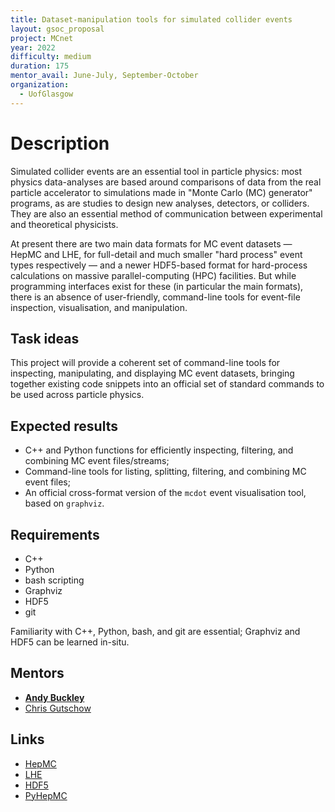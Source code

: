 ```yaml
---
title: Dataset-manipulation tools for simulated collider events
layout: gsoc_proposal
project: MCnet
year: 2022
difficulty: medium
duration: 175
mentor_avail: June-July, September-October
organization:
  - UofGlasgow
---
```


# Description

Simulated collider events are an essential tool in particle physics: most
physics data-analyses are based around comparisons of data from the real
particle accelerator to simulations made in "Monte Carlo (MC) generator" programs, as
are studies to design new analyses, detectors, or colliders. They are also an
essential method of communication between experimental and theoretical
physicists.

At present there are two main data formats for MC event datasets &mdash; HepMC
and LHE, for full-detail and much smaller "hard process" event types
respectively &mdash; and a newer HDF5-based format for hard-process calculations
on massive parallel-computing (HPC) facilities. But while programming interfaces
exist for these (in particular the main formats), there is an absence of
user-friendly, command-line tools for event-file inspection, visualisation, and
manipulation.


## Task ideas

This project will provide a coherent set of command-line tools for inspecting,
manipulating, and displaying MC event datasets, bringing together existing code
snippets into an official set of standard commands to be used across particle
physics.


## Expected results

 * C++ and Python functions for efficiently inspecting, filtering, and combining MC event files/streams;
 * Command-line tools for listing, splitting, filtering, and combining MC event files;
 * An official cross-format version of the `mcdot` event visualisation tool, based on `graphviz`.


## Requirements

 * C++
 * Python
 * bash scripting
 * Graphviz
 * HDF5
 * git

Familiarity with C++, Python, bash, and git are essential; Graphviz and HDF5 can be learned in-situ.


## Mentors

 * **[Andy Buckley](mailto:andy.buckley@cern.ch)**
 * [Chris Gutschow](mailto:chris.g@cern.ch)


## Links

 * [HepMC](https://hepmc.web.cern.ch/hepmc/)
 * [LHE](http://home.thep.lu.se/~leif/LHEF/)
 * [HDF5](https://www.hdfgroup.org/solutions/hdf5/)
 * [PyHepMC](https://github.com/scikit-hep/pyhepmc)
